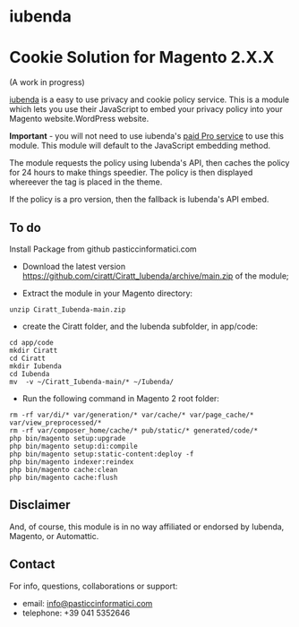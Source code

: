 # iubenda
Cookie Solution for Magento 2.X.X
=====================

(A work in progress)

[iubenda](https://www.iubenda.com/) is a easy to use privacy and cookie policy service. This is a module which lets you use their JavaScript to embed your privacy policy into your Magento website.WordPress website.

**Important** - you will not need to use iubenda's [paid Pro service](https://www.iubenda.com/en/pricing) to use this module. This module will default to the JavaScript embedding method.

The module requests the policy using Iubenda's API, then caches the policy for 24 hours to make things speedier. The policy is then displayed whereever the tag is placed in the theme.

If the policy is a pro version, then the fallback is Iubenda's API embed.

To do
-----
Install Package from github pasticcinformatici.com

- Download the latest version https://github.com/ciratt/Ciratt_Iubenda/archive/main.zip of the module;

- Extract the module in your Magento directory:
```
unzip Ciratt_Iubenda-main.zip
```

- create the Ciratt folder, and the Iubenda subfolder, in app/code:
```
cd app/code
mkdir Ciratt
cd Ciratt
mkdir Iubenda
cd Iubenda
mv  -v ~/Ciratt_Iubenda-main/* ~/Iubenda/
```

- Run the following command in Magento 2 root folder:
```
rm -rf var/di/* var/generation/* var/cache/* var/page_cache/* var/view_preprocessed/* 
rm -rf var/composer_home/cache/* pub/static/* generated/code/*
php bin/magento setup:upgrade
php bin/magento setup:di:compile
php bin/magento setup:static-content:deploy -f
php bin/magento indexer:reindex
php bin/magento cache:clean
php bin/magento cache:flush
```

Disclaimer
----------
And, of course, this module is in no way affiliated or endorsed by Iubenda, Magento, or Automattic.

Contact
----------
For info, questions, collaborations or support:
- email: info@pasticcinformatici.com
- telephone: +39 041 5352646
